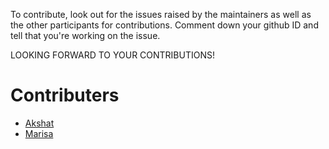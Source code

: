 To contribute, look out for the issues raised by the maintainers as well as the other participants for contributions. Comment down your github ID and tell that you're working on the issue.

LOOKING FORWARD TO YOUR CONTRIBUTIONS!

# Contributers

- [Akshat](https://github.com/akshat-kumar2109)
- [Marisa](https://github.com/marisabrantley)
